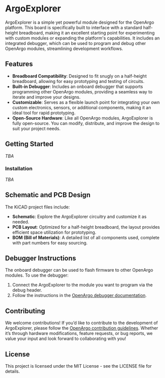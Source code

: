# ArgoExplorer

ArgoExplorer is a simple yet powerful module designed for the OpenArgo platform. This board is specifically built to interface with a standard half-height breadboard, making it an excellent starting point for experimenting with custom modules or expanding the platform's capabilities. It includes an integrated debugger, which can be used to program and debug other OpenArgo modules, streamlining development workflows.

## Features
- **Breadboard Compatibility**: Designed to fit snugly on a half-height breadboard, allowing for easy prototyping and testing of circuits.
- **Built-in Debugger**: Includes an onboard debugger that supports programming other OpenArgo modules, providing a seamless way to iterate and improve your designs.
- **Customizable**: Serves as a flexible launch point for integrating your own custom electronics, sensors, or additional components, making it an ideal tool for rapid prototyping.
- **Open-Source Hardware**: Like all OpenArgo modules, ArgoExplorer is fully open-source. You can modify, distribute, and improve the design to suit your project needs.

## Getting Started

*TBA*

### Installation

*TBA*

## Schematic and PCB Design
The KiCAD project files include:
- **Schematic**: Explore the ArgoExplorer circuitry and customize it as needed.
- **PCB Layout**: Optimized for a half-height breadboard, the layout provides efficient space utilization for prototyping.
- **BOM (Bill of Materials)**: A detailed list of all components used, complete with part numbers for easy sourcing.

## Debugger Instructions
The onboard debugger can be used to flash firmware to other OpenArgo modules. To use the debugger:
1. Connect the ArgoExplorer to the module you want to program via the debug header.
2. Follow the instructions in the [OpenArgo debugger documentation](www.OpenArgo.com/debugger).

## Contributing
We welcome contributions! If you’d like to contribute to the development of ArgoExplorer, please follow the [OpenArgo contribution guidelines](www.OpenArgo.com/contribute). Whether it’s through hardware modifications, feature requests, or bug reports, we value your input and look forward to collaborating with you!

## License
This project is licensed under the MIT License - see the LICENSE file for details.
